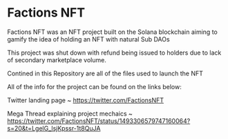 # Factions NFT

Factions NFT was an NFT project built on the Solana blockchain aiming to gamify the idea of holding an NFT with natural Sub DAOs

This project was shut down with refund being issued to holders due to lack of secondary marketplace volume. 

Contined in this Repository are all of the files used to launch the NFT

All of the info for the project can be found on the links below:

Twitter landing page ~ https://twitter.com/FactionsNFT

Mega Thread explaining project mechaics ~ https://twitter.com/FactionsNFT/status/1493306579747160064?s=20&t=LgelG_lsjKpssr-1t8QuJA
